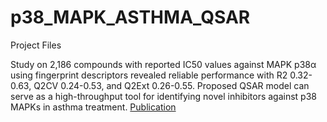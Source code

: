 # p38_MAPK_ASTHMA_QSAR
Project Files

Study on 2,186 compounds with reported IC50 values against MAPK p38α using fingerprint descriptors revealed reliable performance with R2 0.32-0.63, Q2CV 0.24-0.53, and Q2Ext 0.26-0.55. Proposed QSAR model can serve as a high-throughput tool for identifying novel inhibitors against p38 MAPKs in asthma treatment.
[Publication ]([url](https://www.rjwave.org/ijedr/papers/IJEDR2301007.pdf))
